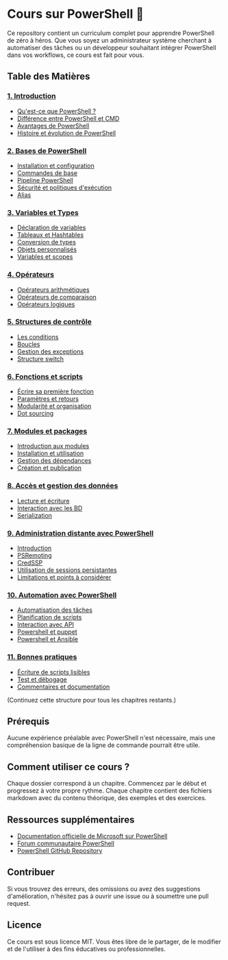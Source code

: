 # Cours sur PowerShell 🚀

Ce repository contient un curriculum complet pour apprendre PowerShell de zéro à héros. Que vous soyez un administrateur système cherchant à automatiser des tâches ou un développeur souhaitant intégrer PowerShell dans vos workflows, ce cours est fait pour vous.

## Table des Matières

### [1. Introduction](01-Introduction/)
   - [Qu'est-ce que PowerShell ?](01-Introduction/01-Qu-est-ce-que-PowerShell.md)
   - [Différence entre PowerShell et CMD](01-Introduction/02-Difference-entre-PowerShell-et-CMD.md)
   - [Avantages de PowerShell](01-Introduction/03-Avantages-de-PowerShell.md)
   - [Histoire et évolution de PowerShell](01-Introduction/04-Histoire-et-evolution.md)

### [2. Bases de PowerShell](02-Bases-de-PowerShell/)
   - [Installation et configuration](02-Bases-de-PowerShell/01-Installation-et-configuration.md)
   - [Commandes de base](02-Bases-de-PowerShell/02-Commandes-de-base.md)
   - [Pipeline PowerShell](02-Bases-de-PowerShell/03-Pipeline-PowerShell.md)
   - [Sécurité et politiques d'exécution](02-Bases-de-PowerShell/04-Securite-et-Politiques-d-execution.md)
   - [Alias](02-Bases-de-PowerShell/05-Alias.md)

### [3. Variables et Types](03-Variables-et-Types/)
   - [Déclaration de variables](03-Variables-et-Types/01-Declaration-de-variables.md)
   - [Tableaux et Hashtables](03-Variables-et-Types/02-Tableaux-et-Hashtables.md)
   - [Conversion de types](03-Variables-et-Types/03-Conversion-de-types.md)
   - [Objets personnalisés](03-Variables-et-Types/04-Objets-personnalises.md)
   - [Variables et scopes](03-Variables-et-Types/05-Variables-et-scopes.md)

### [4. Opérateurs](04-Operateurs/)
   - [Opérateurs arithmétiques](04-Operateurs/01-Operateurs-arithmetiques.md)
   - [Opérateurs de comparaison](04-Operateurs/02-Operateurs-de-comparaison.md)
   - [Opérateurs logiques](04-Operateurs/03-Operateurs-logiques.md)

### [5. Structures de contrôle](05-Structures-de-controle/)
   - [Les conditions](05-Structures-de-controle/01-Les-conditions.md)
   - [Boucles](05-Structures-de-controle/02-Boucles.md)
   - [Gestion des exceptions](05-Structures-de-controle/03-Gestion-des-exceptions.md)
   - [Structure switch](05-Structures-de-controle/04-Structure-switch.md)

### [6. Fonctions et scripts](06-Fonctions-et-scripts/)
   - [Écrire sa première fonction](06-Fonctions-et-scripts/01-Ecrire-sa-premiere-fonction.md)
   - [Paramètres et retours](06-Fonctions-et-scripts/02-Parametres-et-retours.md)
   - [Modularité et organisation](06-Fonctions-et-scripts/03-Modularite-et-organisation.md)
   - [Dot sourcing](06-Fonctions-et-scripts/04-Dot-sourcing.md)

### [7. Modules et packages](07-Modules-et-packages/)
   - [Introduction aux modules](07-Modules-et-packages/01-Introduction-aux-modules.md)
   - [Installation et utilisation](07-Modules-et-packages/02-Installation-et-utilisation.md)
   - [Gestion des dépendances](07-Modules-et-packages/03-Gestion-des-dependances.md)
   - [Création et publication](07-Modules-et-packages/04-Creation-et-publication.md)

### [8. Accès et gestion des données](08-Acces-et-gestion-des-donnees/)
   - [Lecture et écriture](08-Acces-et-gestion-des-donnees/01-Lecture-et-ecriture.md)
   - [Interaction avec les BD](08-Acces-et-gestion-des-donnees/02-Interaction-avec-les-BD.md)
   - [Serialization](08-Acces-et-gestion-des-donnees/03-Serialization.md)

### [9. Administration distante avec PowerShell](09-Administration-distante-avec-PowerShell/)
   - [Introduction](09-Administration-distante-avec-PowerShell/01-Introduction.md)
   - [PSRemoting](09-Administration-distante-avec-PowerShell/02-PSRemoting.md)
   - [CredSSP](09-Administration-distante-avec-PowerShell/03-CredSSP.md)
   - [Utilisation de sessions persistantes](09-Administration-distante-avec-PowerShell/04-Utilisation-de-sessions-persistantes.md)
   - [Limitations et points à considérer](09-Administration-distante-avec-PowerShell/05-Limitations-et-points-a-considérer.md)

### [10. Automation avec PowerShell](10-Automation-avec-PowerShell/)
   - [Automatisation des tâches](10-Automation-avec-PowerShell/01-Automatisation-des-taches.md)
   - [Planification de scripts](10-Automation-avec-PowerShell/02-Planification-de-scripts.md)
   - [Interaction avec API](10-Automation-avec-PowerShell/03-Interaction-avec-API.md)
   - [Powershell et puppet](10-Automation-avec-PowerShell/04-Powershell-et-puppet.md)
   - [Powershell et Ansible](10-Automation-avec-PowerShell/05-Powershell-et-Ansible.md)

### [11. Bonnes pratiques](11-Bonnes-pratiques/)
   - [Écriture de scripts lisibles](11-Bonnes-pratiques/01-Ecriture-de-scripts-lisibles.md)
   - [Test et débogage](11-Bonnes-pratiques/02-Test-et-debogage.md)
   - [Commentaires et documentation](11-Bonnes-pratiques/03-Commentaires-et-documentation.md)


(Continuez cette structure pour tous les chapitres restants.)

## Prérequis

Aucune expérience préalable avec PowerShell n'est nécessaire, mais une compréhension basique de la ligne de commande pourrait être utile.

## Comment utiliser ce cours ?

Chaque dossier correspond à un chapitre. Commencez par le début et progressez à votre propre rythme. Chaque chapitre contient des fichiers markdown avec du contenu théorique, des exemples et des exercices.

## Ressources supplémentaires

- [Documentation officielle de Microsoft sur PowerShell](https://docs.microsoft.com/en-us/powershell/)
- [Forum communautaire PowerShell](https://powershell.org/forums/)
- [PowerShell GitHub Repository](https://github.com/PowerShell/PowerShell)

## Contribuer

Si vous trouvez des erreurs, des omissions ou avez des suggestions d'amélioration, n'hésitez pas à ouvrir une issue ou à soumettre une pull request.

## Licence

Ce cours est sous licence MIT. Vous êtes libre de le partager, de le modifier et de l'utiliser à des fins éducatives ou professionnelles.
